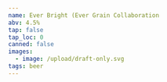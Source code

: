 ```yaml
---
name: Ever Bright (Ever Grain Collaboration
abv: 4.5%
tap: false
tap_loc: 0
canned: false
images:
  - image: /upload/draft-only.svg
tags: beer
---
```

